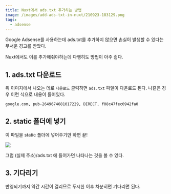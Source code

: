 ```yaml
---
title: Nuxt에서 ads.txt 추가하는 방법
image: /images/add-ads-txt-in-nuxt/210923-183129.png
tags:
  - adsense
---
```


Google Adsense를 사용하는데 ads.txt를 추가하지 않으면 손실이 발생할 수 있다는 무서운 경고를 받았다.

<!--more-->

Nuxt에서도 이를 추가해줘야하는데 다행히도 방법이 아주 쉽다.

## 1. ads.txt 다운로드

위 이미지에서 나오는 데로 `다운로드` 클릭하면 `ads.txt` 파일이 다운로드 된다. 나같은 경우 이런 식으로 내용이 들어있다.

```txt
google.com, pub-2649674681017229, DIRECT, f08c47fec0942fa0
```

## 2. static 폴더에 넣기

이 파일을 static 폴더에 넣어주기만 하면 끝!

![](/images/add-ads-txt-in-nuxt/210923-190002.png)

그럼 (실제 주소)/ads.txt 에 들어가면 나타나는 것을 볼 수 있다.

## 3. 기다리기

반영되기까지 약간 시간이 걸리므로 푸시한 이후 차분히면 기다리면 된다.
